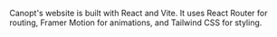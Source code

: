 Canopt's website is built with React and Vite. It uses React Router for routing,
Framer Motion for animations, and Tailwind CSS for styling.

